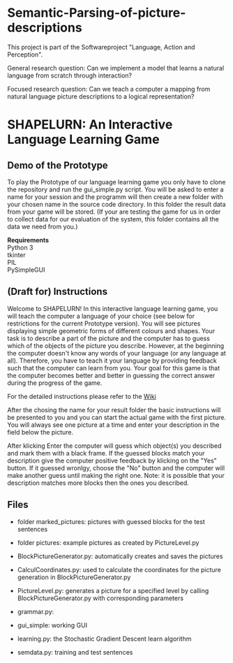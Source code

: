 # Semantic-Parsing-of-picture-descriptions
This project is part of the Softwareproject "Language, Action and Perception".

General research question:  Can we implement a model that learns a natural language from scratch through interaction?

Focused research question:  Can we teach a computer a mapping from natural language picture descriptions to a logical representation?

# SHAPELURN: An Interactive Language Learning Game

## Demo of the Prototype

To play the Prototype of our language learning game you only have to clone the repository and run the gui_simple.py script. 
You will be asked to enter a name for your session and the programm will then create a new folder with your chosen name in the source code directory. 
In this folder the result data from your game  will be stored. (If your are testing the game for us in order to collect data for our evaluation of the system, this folder contains all the data we need from you.)

**Requirements**<br>
Python 3 <br>
tkinter <br>
PIL <br>
PySimpleGUI <br>

## (Draft for) Instructions 

Welcome to SHAPELURN!
In this interactive language learning game, you will teach the computer a language of your choice (see below for restrictions for the current Prototype version).
You will see pictures displaying simple geometric forms of different colours and shapes. Your task is to describe a part of the picture and the computer has to guess which of the objects of the picture you describe. However, at the beginning the computer doesn't know any words of your language (or any language at all). Therefore, you have to teach it your language by providing feedback such that the computer can learn from you. 
Your goal for this game is that the computer becomes better and better in guessing the correct answer during the progress of the game. 

For the detailed instructions please refer to the [Wiki](https://github.com/itsLuisa/Semantic-Parsing-of-picture-descriptions/wiki)

After the chosing the name for your result folder the basic instructions will be presented to you and you can start the actual game with the first picture. 
You will always see one picture at a time and enter your description in the field below the picture. 

After klicking Enter the computer will guess which object(s) you described and mark them with a black frame. If the guessed blocks match your description give the computer positive feedback by klicking on the "Yes" button. If it guessed wronlgy, choose the "No" button and the computer will make another guess until making the right one. 
Note: it is possible that your description matches more blocks then the ones you described. 

## Files 
* folder marked_pictures: pictures with guessed blocks for the test sentences
* folder pictures: example pictures as created by PictureLevel.py

* BlockPictureGenerator.py: automatically creates and saves the pictures 
* CalculCoordinates.py: used to calculate the coordinates for the picture generation in BlockPictureGenerator.py
* PictureLevel.py: generates a picture for a specified level by calling BlockPictureGenerator.py with corresponding parameters
* grammar.py:
* gui_simple: working GUI
* learning.py: the Stochastic Gradient Descent learn algorithm
* semdata.py: training and test sentences
